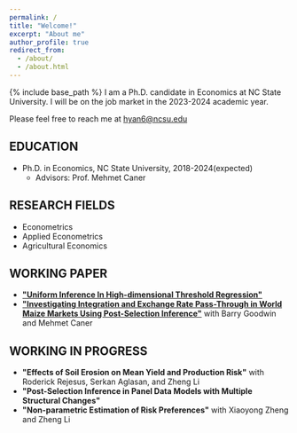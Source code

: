 ```yaml
---
permalink: /
title: "Welcome!"
excerpt: "About me"
author_profile: true
redirect_from: 
  - /about/
  - /about.html
---
```

{% include base_path %}
I am a Ph.D. candidate in Economics at NC State University.
I will be on the job market in the 2023-2024 academic year.

Please feel free to reach me at  hyan6@ncsu.edu



## EDUCATION
* Ph.D. in Economics, NC State University, 2018-2024(expected)
  * Advisors: Prof. Mehmet Caner
 
 
## RESEARCH FIELDS
 * Econometrics
 * Applied Econometrics
 * Agricultural Economics

## WORKING PAPER
 * [__"Uniform Inference In High-dimensional Threshold Regression"__](https://hongqiangyan.github.io/files/Hongqiang_YAN_JMP_Inference_in_High_Dimensional_Threshold.pdf)
* [__"Investigating Integration and Exchange Rate Pass-Through in World Maize Markets Using Post-Selection Inference"__](https://hongqiangyan.github.io/files/Yan_Goodwin_Caner_Integration_World_Maize_Markets.pdf)  with Barry Goodwin and Mehmet Caner

  
## WORKING IN PROGRESS
* __"Effects of Soil Erosion on Mean Yield and Production Risk"__ with  Roderick Rejesus, Serkan Aglasan, and Zheng Li
* __"Post-Selection Inference in Panel Data Models with Multiple Structural Changes"__
* __"Non-parametric Estimation of Risk Preferences"__ with Xiaoyong Zheng and Zheng Li
